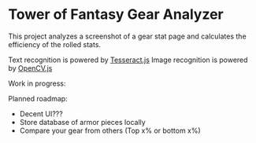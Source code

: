 # Tower of Fantasy Gear Analyzer

This project analyzes a screenshot of a gear stat page and calculates the efficiency of the rolled stats.

Text recognition is powered by [Tesseract.js](https://github.com/naptha/tesseract.js)
Image recognition is powered by [OpenCV.js](https://github.com/TechStark/opencv-js)

Work in progress:

Planned roadmap:
- Decent UI???
- Store database of armor pieces locally
- Compare your gear from others (Top x% or bottom x%)

